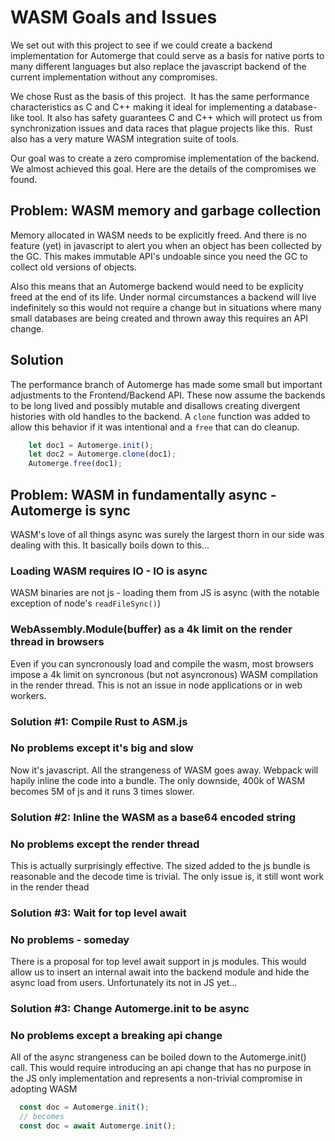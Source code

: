 
# WASM Goals and Issues

We set out with this project to see if we could create a backend implementation 
for Automerge that could serve as a basis for native ports to many different
languages but also replace the javascript backend of the current implementation 
without any compromises.

We chose Rust as the basis of this project.  It has the same performance 
characteristics as C and C++ making it ideal for implementing a database-like
tool. It also has safety guarantees C and C++ which will protect us from
synchronization issues and data races that plague projects like this.  Rust
also has a very mature WASM integration suite of tools.

Our goal was to create a zero compromise implementation of the backend.  We
almost achieved this goal.  Here are the details of the compromises we found.

## Problem: WASM memory and garbage collection

Memory allocated in WASM needs to be explicitly freed.  And there is no feature
(yet) in javascript to alert you when an object has been collected by the
GC.  This makes immutable API's undoable since you need the GC to collect old
versions of objects.

Also this means that an Automerge backend would need to be explicity freed at the 
end of its life.  Under normal circumstances a backend will live indefinitely so this 
would not require a change but in situations where many small databases are being 
created and thrown away this requires an API change.

## Solution

The performance branch of Automerge has made some small but important adjustments to 
the Frontend/Backend API.  These now assume the backends to be long lived and possibly
mutable and disallows creating divergent histories with old handles to the backend.
A `clone` function was added to allow this behavior if it was intentional and a `free`
that can do cleanup.

```js
    let doc1 = Automerge.init();
    let doc2 = Automerge.clone(doc1);
    Automerge.free(doc1);
```

## Problem: WASM in fundamentally async - Automerge is sync

WASM's love of all things async was surely the largest thorn in our side was
dealing with this.  It basically boils down to this...

### Loading WASM requires IO - IO is async

WASM binaries are not js - loading them from JS is async (with the notable
exception of node's `readFileSync()`)

### WebAssembly.Module(buffer) as a 4k limit on the render thread in browsers

Even if you can syncronously load and compile the wasm, most browsers impose a
4k limit on syncronous (but not asyncronous) WASM compilation in the render
thread.  This is not an issue in node applications or in web workers.

### Solution #1: Compile Rust to ASM.js 
### No problems except it's big and slow

Now it's javascript.  All the strangeness of WASM goes away.  Webpack will hapily 
inline the code into a bundle.  The only downside, 400k of WASM becomes 5M of js and 
it runs 3 times slower.

### Solution #2: Inline the WASM as a base64 encoded string
### No problems except the render thread

This is actually surprisingly effective.  The sized added to the js bundle is
reasonable and the decode time is trivial.  The only issue is, it still wont 
work in the render thead

### Solution #3: Wait for top level await 
### No problems - someday

There is a proposal for top level await support in js modules.  This would
allow us to insert an internal await into the backend module and hide the 
async load from users.  Unfortunately its not in JS yet... 

### Solution #3: Change Automerge.init to be async
### No problems except a breaking api change

All of the async strangeness can be boiled down to the Automerge.init() call.
This would require introducing an api change that has no purpose in the JS only
implementation and represents a non-trivial compromise in adopting WASM

```js
  const doc = Automerge.init();
  // becomes 
  const doc = await Automerge.init();
```

